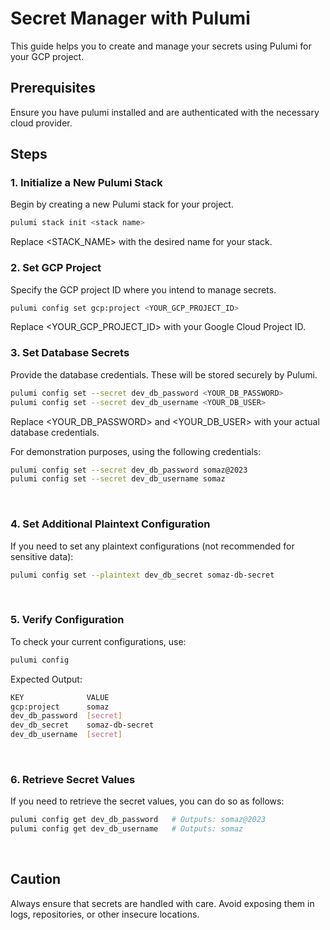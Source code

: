 # Secret Manager with Pulumi
This guide helps you to create and manage your secrets using Pulumi for your GCP project.

## Prerequisites
Ensure you have pulumi installed and are authenticated with the necessary cloud provider.

## Steps

### 1. Initialize a New Pulumi Stack

Begin by creating a new Pulumi stack for your project.
```bash
pulumi stack init <stack name>
```
Replace <STACK_NAME> with the desired name for your stack.
<br/>

### 2. Set GCP Project

Specify the GCP project ID where you intend to manage secrets.
```bash
pulumi config set gcp:project <YOUR_GCP_PROJECT_ID>
```
Replace <YOUR_GCP_PROJECT_ID> with your Google Cloud Project ID.
<br/>

### 3. Set Database Secrets

Provide the database credentials. These will be stored securely by Pulumi.

```bash
pulumi config set --secret dev_db_password <YOUR_DB_PASSWORD>
pulumi config set --secret dev_db_username <YOUR_DB_USER>
```
Replace <YOUR_DB_PASSWORD> and <YOUR_DB_USER> with your actual database credentials.

For demonstration purposes, using the following credentials:
```bash
pulumi config set --secret dev_db_password somaz@2023
pulumi config set --secret dev_db_username somaz
```
<br/>

### 4. Set Additional Plaintext Configuration

If you need to set any plaintext configurations (not recommended for sensitive data):
```bash
pulumi config set --plaintext dev_db_secret somaz-db-secret
```
<br/>

### 5. Verify Configuration
To check your current configurations, use:
```bash
pulumi config
```

Expected Output:
```bash
KEY              VALUE
gcp:project      somaz
dev_db_password  [secret]
dev_db_secret    somaz-db-secret
dev_db_username  [secret]
```
<br/>

### 6. Retrieve Secret Values
If you need to retrieve the secret values, you can do so as follows:
```bash
pulumi config get dev_db_password   # Outputs: somaz@2023
pulumi config get dev_db_username   # Outputs: somaz
```
<br/>

## Caution
Always ensure that secrets are handled with care. Avoid exposing them in logs, repositories, or other insecure locations.